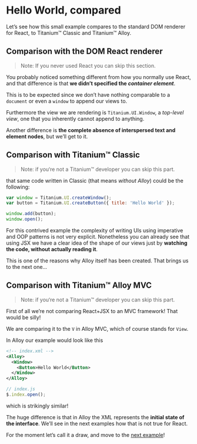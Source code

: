 # Hello World, compared

Let’s see how this small example compares to the standard DOM renderer for React, to Titanium™ Classic and Titanium™ Alloy.

## Comparison with the DOM React renderer

> Note: If you never used React you can skip this section.

You probably noticed something different from how you normally use React, and that difference is that **we didn’t specified the *container element***.

This is to be expected since we don’t have nothing comparable to a `document` or even a `window` to append our views to.

Furthermore the view we are rendering is `Titanium.UI.Window`, a *top-level view*, one that you inherently cannot append to anything.

Another difference is **the complete absence of interspersed text and element nodes**,  but we’ll get to it.

## Comparison with Titanium™ Classic

> Note: if you‘re not a Titanium™ developer you can skip this part.

that same code written in Classic (that means *without Alloy*) could be the following:

```js
var window = Titanium.UI.createWindow();
var button = Titanium.UI.createButton({ title: 'Hello World' });

window.add(button);
window.open();
```

For this contrived example the complexity of writing UIs using imperative and OOP patterns is not very explicit. Nonetheless you can already see that using JSX we have a clear idea of the shape of our views just by **watching the code, without actually reading it**.

This is one of the reasons why Alloy itself has been created. That brings us to the next one…

## Comparison with Titanium™ Alloy MVC

> Note: if you‘re not a Titanium™ developer you can skip this part.

First of all we’re not comparing React+JSX to an MVC framework! That would be silly!

We are comparing it to the `V` in Alloy MVC, which of course stands for `View`.

In Alloy our example would look like this

```xml
<!-- index.xml -->
<Alloy>
  <Window>
    <Button>Hello World</Button>
  </Window>
</Alloy>
```

```js
// index.js
$.index.open();
```

which is strikingly similar!

The huge difference is that in Alloy the XML represents the **initial state of the interface**. We’ll see in the next examples how that is not true for React.

For the moment let’s call it a draw, and move to the [next example](../counter/README.md)!
